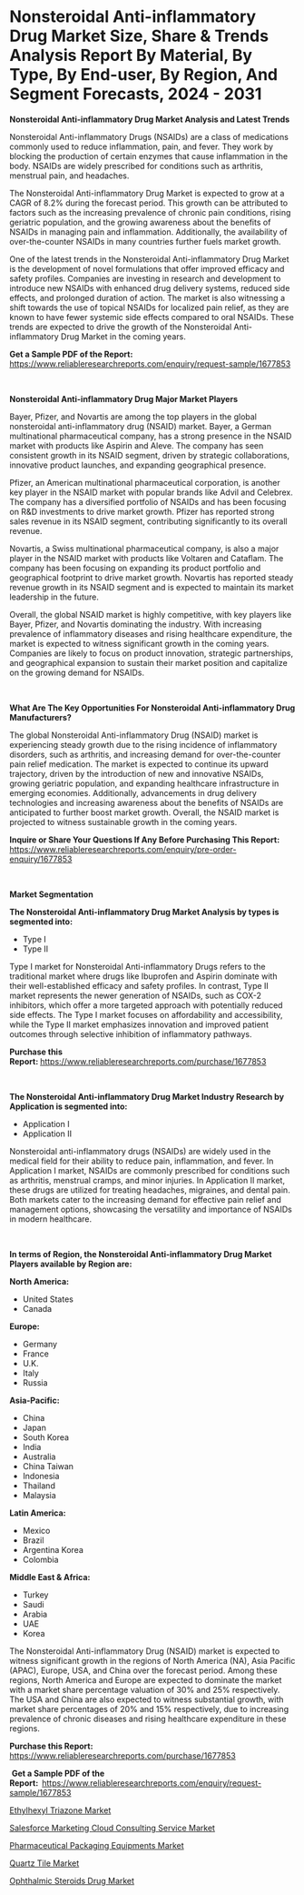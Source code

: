 <p><h1>Nonsteroidal Anti-inflammatory Drug Market Size, Share & Trends Analysis Report By Material, By Type, By End-user, By Region, And Segment Forecasts, 2024 - 2031</h1></p><p><strong>Nonsteroidal Anti-inflammatory Drug Market Analysis and Latest Trends</strong></p>
<p><p>Nonsteroidal Anti-inflammatory Drugs (NSAIDs) are a class of medications commonly used to reduce inflammation, pain, and fever. They work by blocking the production of certain enzymes that cause inflammation in the body. NSAIDs are widely prescribed for conditions such as arthritis, menstrual pain, and headaches.</p><p>The Nonsteroidal Anti-inflammatory Drug Market is expected to grow at a CAGR of 8.2% during the forecast period. This growth can be attributed to factors such as the increasing prevalence of chronic pain conditions, rising geriatric population, and the growing awareness about the benefits of NSAIDs in managing pain and inflammation. Additionally, the availability of over-the-counter NSAIDs in many countries further fuels market growth.</p><p>One of the latest trends in the Nonsteroidal Anti-inflammatory Drug Market is the development of novel formulations that offer improved efficacy and safety profiles. Companies are investing in research and development to introduce new NSAIDs with enhanced drug delivery systems, reduced side effects, and prolonged duration of action. The market is also witnessing a shift towards the use of topical NSAIDs for localized pain relief, as they are known to have fewer systemic side effects compared to oral NSAIDs. These trends are expected to drive the growth of the Nonsteroidal Anti-inflammatory Drug Market in the coming years.</p></p>
<p><strong>Get a Sample PDF of the Report:&nbsp;</strong> <a href="https://www.reliableresearchreports.com/enquiry/request-sample/1677853">https://www.reliableresearchreports.com/enquiry/request-sample/1677853</a></p>
<p>&nbsp;</p>
<p><strong>Nonsteroidal Anti-inflammatory Drug Major Market Players</strong></p>
<p><p>Bayer, Pfizer, and Novartis are among the top players in the global nonsteroidal anti-inflammatory drug (NSAID) market. Bayer, a German multinational pharmaceutical company, has a strong presence in the NSAID market with products like Aspirin and Aleve. The company has seen consistent growth in its NSAID segment, driven by strategic collaborations, innovative product launches, and expanding geographical presence.</p><p>Pfizer, an American multinational pharmaceutical corporation, is another key player in the NSAID market with popular brands like Advil and Celebrex. The company has a diversified portfolio of NSAIDs and has been focusing on R&D investments to drive market growth. Pfizer has reported strong sales revenue in its NSAID segment, contributing significantly to its overall revenue.</p><p>Novartis, a Swiss multinational pharmaceutical company, is also a major player in the NSAID market with products like Voltaren and Cataflam. The company has been focusing on expanding its product portfolio and geographical footprint to drive market growth. Novartis has reported steady revenue growth in its NSAID segment and is expected to maintain its market leadership in the future.</p><p>Overall, the global NSAID market is highly competitive, with key players like Bayer, Pfizer, and Novartis dominating the industry. With increasing prevalence of inflammatory diseases and rising healthcare expenditure, the market is expected to witness significant growth in the coming years. Companies are likely to focus on product innovation, strategic partnerships, and geographical expansion to sustain their market position and capitalize on the growing demand for NSAIDs.</p></p>
<p>&nbsp;</p>
<p><strong>What Are The Key Opportunities For Nonsteroidal Anti-inflammatory Drug Manufacturers?</strong></p>
<p><p>The global Nonsteroidal Anti-inflammatory Drug (NSAID) market is experiencing steady growth due to the rising incidence of inflammatory disorders, such as arthritis, and increasing demand for over-the-counter pain relief medication. The market is expected to continue its upward trajectory, driven by the introduction of new and innovative NSAIDs, growing geriatric population, and expanding healthcare infrastructure in emerging economies. Additionally, advancements in drug delivery technologies and increasing awareness about the benefits of NSAIDs are anticipated to further boost market growth. Overall, the NSAID market is projected to witness sustainable growth in the coming years.</p></p>
<p><strong>Inquire or Share Your Questions If Any Before Purchasing This Report:</strong> <a href="https://www.reliableresearchreports.com/enquiry/pre-order-enquiry/1677853">https://www.reliableresearchreports.com/enquiry/pre-order-enquiry/1677853</a></p>
<p>&nbsp;</p>
<p><strong>Market Segmentation</strong></p>
<p><strong>The Nonsteroidal Anti-inflammatory Drug Market Analysis by types is segmented into:</strong></p>
<p><ul><li>Type I</li><li>Type II</li></ul></p>
<p><p>Type I market for Nonsteroidal Anti-inflammatory Drugs refers to the traditional market where drugs like Ibuprofen and Aspirin dominate with their well-established efficacy and safety profiles. In contrast, Type II market represents the newer generation of NSAIDs, such as COX-2 inhibitors, which offer a more targeted approach with potentially reduced side effects. The Type I market focuses on affordability and accessibility, while the Type II market emphasizes innovation and improved patient outcomes through selective inhibition of inflammatory pathways.</p></p>
<p><strong>Purchase this Report:&nbsp;</strong><a href="https://www.reliableresearchreports.com/purchase/1677853">https://www.reliableresearchreports.com/purchase/1677853</a></p>
<p>&nbsp;</p>
<p><strong>The Nonsteroidal Anti-inflammatory Drug Market Industry Research by Application is segmented into:</strong></p>
<p><ul><li>Application I</li><li>Application II</li></ul></p>
<p><p>Nonsteroidal anti-inflammatory drugs (NSAIDs) are widely used in the medical field for their ability to reduce pain, inflammation, and fever. In Application I market, NSAIDs are commonly prescribed for conditions such as arthritis, menstrual cramps, and minor injuries. In Application II market, these drugs are utilized for treating headaches, migraines, and dental pain. Both markets cater to the increasing demand for effective pain relief and management options, showcasing the versatility and importance of NSAIDs in modern healthcare.</p></p>
<p>&nbsp;</p>
<p><strong>In terms of Region, the Nonsteroidal Anti-inflammatory Drug Market Players available by Region are:</strong></p>
<p>
    <p> <strong> North America: </strong>
        <ul>
            <li>United States</li>
            <li>Canada</li>
        </ul>
        </p> 
    <p> <strong> Europe: </strong>
        <ul>
            <li>Germany</li>
            <li>France</li>
            <li>U.K.</li>
            <li>Italy</li>
            <li>Russia</li>
        </ul>
        </p> 
    <p> <strong> Asia-Pacific: </strong>
        <ul>
            <li>China</li>
            <li>Japan</li>
            <li>South Korea</li>
            <li>India</li>
            <li>Australia</li>
            <li>China Taiwan</li>
            <li>Indonesia</li>
            <li>Thailand</li>
            <li>Malaysia</li>
        </ul>
        </p> 
    <p> <strong> Latin America: </strong>
        <ul>
            <li>Mexico</li>
            <li>Brazil</li>
            <li>Argentina Korea</li>
            <li>Colombia</li>
        </ul>
        </p> 
    <p> <strong> Middle East & Africa: </strong>
        <ul>
            <li>Turkey</li>
            <li>Saudi</li>
            <li>Arabia</li>
            <li>UAE</li>
            <li>Korea</li>
        </ul>
    </p>
    </p>
<p><p>The Nonsteroidal Anti-inflammatory Drug (NSAID) market is expected to witness significant growth in the regions of North America (NA), Asia Pacific (APAC), Europe, USA, and China over the forecast period. Among these regions, North America and Europe are expected to dominate the market with a market share percentage valuation of 30% and 25% respectively. The USA and China are also expected to witness substantial growth, with market share percentages of 20% and 15% respectively, due to increasing prevalence of chronic diseases and rising healthcare expenditure in these regions.</p></p>
<p><strong>Purchase this Report: </strong><a href="https://www.reliableresearchreports.com/purchase/1677853">https://www.reliableresearchreports.com/purchase/1677853</a></p>
<p>&nbsp;<strong>Get a Sample PDF of the Report:&nbsp;&nbsp;</strong><a href="https://www.reliableresearchreports.com/enquiry/request-sample/1677853">https://www.reliableresearchreports.com/enquiry/request-sample/1677853</a></p>
<p><strong></strong></p>
<p><p><a href="https://issuu.com/reportprime-2/docs/ethylhexyl-triazone-market-size-2030.pptx">Ethylhexyl Triazone Market</a></p><p><a href="https://medium.com/@isidrowolff1966/salesforce-marketing-cloud-consulting-service-market-competitive-analysis-market-trends-and-bf6e1117bde0">Salesforce Marketing Cloud Consulting Service Market</a></p><p><a href="https://github.com/ChiragRp1/Market-Research-Report-List-3/blob/main/pharmaceutical-packaging-equipments-market.md">Pharmaceutical Packaging Equipments Market</a></p><p><a href="https://issuu.com/reportprime-2/docs/quartz-tile-market-size-2030.pptx">Quartz Tile Market</a></p><p><a href="https://github.com/abdelrhmankishk22/Market-Research-Report-List-3/blob/main/ophthalmic-steroids-drug-market.md">Ophthalmic Steroids Drug Market</a></p></p>